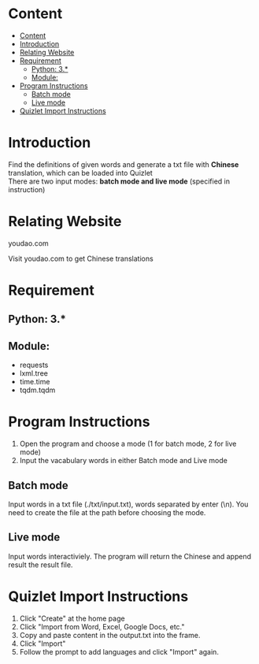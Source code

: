 # Content
- [Content](#content)
- [Introduction](#introduction)
- [Relating Website](#relating-website)
- [Requirement](#requirement)
  - [Python: 3.*](#python-3)
  - [Module:](#module)
- [Program Instructions](#program-instructions)
  - [Batch mode](#batch-mode)
  - [Live mode](#live-mode)
- [Quizlet Import Instructions](#quizlet-import-instructions)
# Introduction
Find the definitions of given words and generate a txt file with **Chinese** translation, which can be loaded into Quizlet  
There are two input modes: **batch mode and live mode** (specified in instruction)

# Relating Website
youdao.com  

Visit youdao.com to get Chinese translations

# Requirement
## Python: 3.*  
## Module: 
- requests
- lxml.tree
- time.time
- tqdm.tqdm

# Program Instructions
1. Open the program and choose a mode (1 for batch mode, 2 for live mode) 
2. Input the vacabulary words in either Batch mode and Live mode
## Batch mode
Input words in a txt file (./txt/input.txt), words separated by enter (\n). You need to create the file at the path before choosing the mode.
## Live mode
Input words interactiviely. The program will return the Chinese and append result the result file.

# Quizlet Import Instructions
1. Click "Create" at the home page
2. Click "Import from Word, Excel, Google Docs, etc."
3. Copy and paste content in the output.txt into the frame.
4. Click "Import"
5. Follow the prompt to add languages and click "Import" again.
